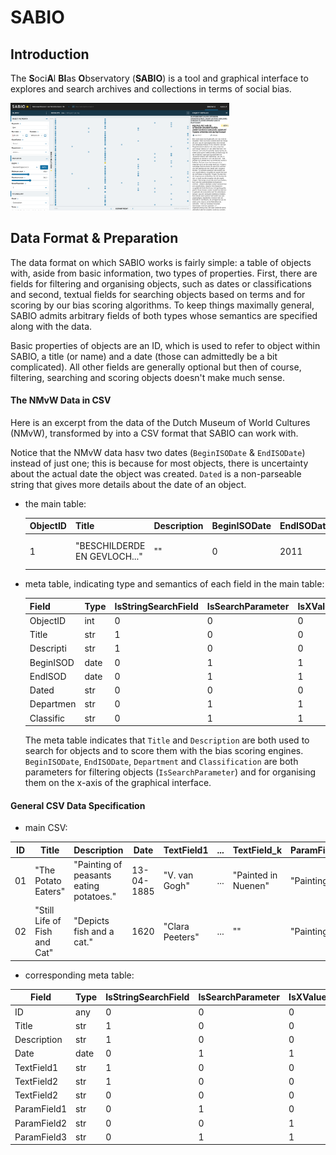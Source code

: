 # SABIO


## Introduction

The **S**oci**A**l **BI**as **O**bservatory (**SABIO**) is a tool and graphical interface to explores and search archives and collections in terms of social bias.



<img src="https://github.com/valevo/artificially_correct_challenge/blob/main/sabio_screenshot1.png" alt="SABIO Screenshot" width="350"/>




## Data Format & Preparation

The data format on which SABIO works is fairly simple: a table of objects with, aside from basic
information, two types of properties. First, there are fields for filtering and organising
objects, such as dates or classifications and second, textual fields for searching objects
based on terms and for scoring by our bias scoring algorithms. To keep things maximally general,
SABIO admits arbitrary fields of both types whose semantics are specified along with the data.

Basic properties of objects are an ID, which is used to refer to object within SABIO, a title 
(or name) and a date (those can admittedly be a bit complicated). All other fields are generally
optional but then of course, filtering, searching and scoring objects doesn't make much sense. 





#### The NMvW Data in CSV

Here is an excerpt from the data of the Dutch Museum of World Cultures (NMvW), transformed by into a CSV format that SABIO can work with. 

Notice that the NMvW data hasv two dates (`BeginISODate` & `EndISODate`) instead of just one; this is because for most objects, there is uncertainty about the actual date the object was created. `Dated` is a non-parseable string that gives more details about the date of an object.



 - the main table:

    | ObjectID | Title | Description | BeginISODate | EndISODate | Dated | Department | Classification | Medium |
    |----------|-------|-------------|--------------|------------|-------|------------|---------------|--------| 
    |  1       | "BESCHILDERDE EN GEVLOCH..."| ""   | 0   | 2011 | voor 2011 | Insulair Zuidoost-Azie | Materiele cultuurcollectie | Wood |



 - meta table, indicating type and semantics of each field in the main table:

    | Field | Type | IsStringSearchField | IsSearchParameter | IsXValue | IsScoringField |
    |-------|------|---------------------|-------------------|----------|----------------|
    |  ObjectID | int  | 0                   | 0                 | 0        | 0 |             
    |     Title | str  | 1                   | 0                 | 0        | 1 |
    |  Descripti| str  | 1                   | 0                 | 0        | 1 |
    | BeginISOD| date | 0                   | 1                 | 1        | 0 |
    |   EndISOD| date | 0                   | 1                 | 1        | 0 |
    |   Dated  | str  | 0                   | 0                 | 0        | 0 |
    | Departmen| str  | 0                   | 1                 | 1        | 0 |
    | Classific| str  | 0                   | 1                 | 1        | 0 |
    
   The meta table indicates that `Title` and `Description` are both used to search for objects and to score them with the bias scoring engines. `BeginISODate`, `EndISODate`, `Department` and `Classification` are both parameters for filtering objects (`IsSearchParameter`) and for organising them on the x-axis of the graphical interface.
      
      
      
#### General CSV Data Specification


 - main CSV:


 | ID | Title | Description | Date | TextField1 | ... | TextField_k | ParamField1 | ... | ParamField_n |
 |----|-------|-------------|------|------------|-----|-------------|-------------|-----|--------------|
 | 01 | "The Potato Eaters" | "Painting of peasants eating potatoes." | 13-04-1885 | "V. van Gogh" | ... | "Painted in Nuenen" | "Painting" | ... | "Western Art" |
 | 02 | "Still Life of Fish and Cat" | "Depicts fish and a cat." | 1620 | "Clara Peeters" | ... | "" | "Painting" | ... | "Western Art" |


 - corresponding meta table:


  | Field | Type | IsStringSearchField | IsSearchParameter | IsXValue | IsScoringField |
  |-------|------|---------------------|-------------------|----------|----------------|
  | ID    |  any | 0 | 0 | 0 | 0|
  | Title | str  | 1 | 0 | 0 | 1|
  | Description | str | 1 | 0 | 0 | 1 |
  | Date | date | 0 | 1 | 1 | 0 |
  | TextField1 | str | 1 | 0 | 0 | 0 |
  | TextField2 | str | 1 | 0 | 0 | 1 |  
  | TextField2 | str | 0 | 0 | 0 | 1 |
  | ParamField1 | str | 0 | 1 | 0 | 0 |
  | ParamField2 | str | 0 | 0 | 1 | 0 |
  | ParamField3 | str | 0 | 1 | 1 | 0 |

